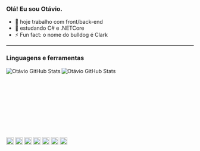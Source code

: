 ### Olá! Eu sou Otávio.
- 🔭 hoje trabalho com front/back-end
- 🌱 estudando C# e .NETCore
- ⚡ Fun fact: o nome do bulldog é Clark
---
### Linguagens e ferramentas
<img align="left" alt="Otávio GitHub Stats" src="https://github-readme-stats.vercel.app/api?username=otavio-Pucharelli&show_icons=true&hide_border=true&theme=dracula&count_private=true"/>
<img align="left" alt="Otávio GitHub Stats" src="https://github-readme-stats.vercel.app/api/top-langs?username=otavio-Pucharelli&theme=dracula&langs_count=8&hide_border=true"/>
<br><br><br><br><br><br><br><br><br><br><br>
<i><img height="20" src="https://img.shields.io/badge/HTML5-E34F26?style=for-the-badge&logo=html5&logoColor=white">
<img height="20" src="https://img.shields.io/badge/CSS3-1572B6?style=for-the-badge&logo=css3&logoColor=white">
<img height="20" src="https://img.shields.io/badge/JavaScript-323330?style=for-the-badge&logo=javascript&logoColor=F7DF1E">
<img height="20" src="https://img.shields.io/badge/PHP-777BB4?style=for-the-badge&logo=php&logoColor=white">
<img height="20" src="https://img.shields.io/badge/MySQL-005C84?style=for-the-badge&logo=mysql&logoColor=white">
<img height="20" src="https://img.shields.io/badge/Visual_Studio_Code-0078D4?style=for-the-badge&logo=visual%20studio%20code&logoColor=white">
<img height="20" src="https://img.shields.io/badge/Visual_Studio-5C2D91?style=for-the-badge&logo=visual%20studio&logoColor=white">
